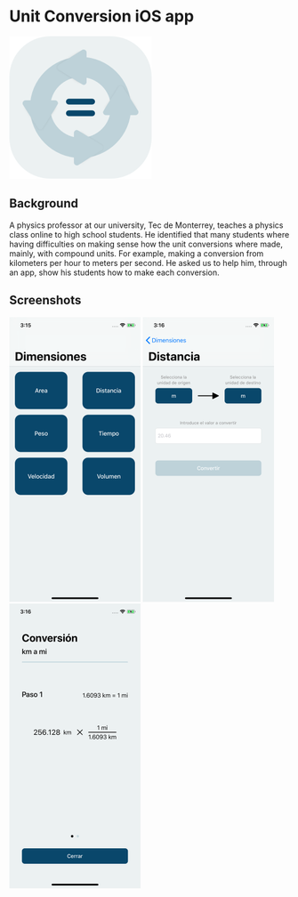 # Unit Conversion iOS app

<img src="readme-assets/logo.png">

## Background
A physics professor at our university, Tec de Monterrey, teaches a physics
class online to high school students. He identified that many students where
having difficulties on making sense how the unit conversions where made,
mainly, with compound units. For example, making a conversion from kilometers
per hour to meters per second. He asked us to help him, through an app, show
his students how to make each conversion.

## Screenshots
<div>
  <img src="readme-assets/home.png" height="512px">
  <img src="readme-assets/units.png" height="512px">
  <img src="readme-assets/steps.png" height="512px">
</div>
